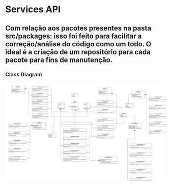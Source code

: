 # Services API

## Com relação aos pacotes presentes na pasta src/packages: isso foi feito para facilitar a correção/análise do código como um todo. O ideal é a criação de um repositório para cada pacote para fins de manutenção.

### Class Diagram
![app](/images/ClassDiagram.png)
